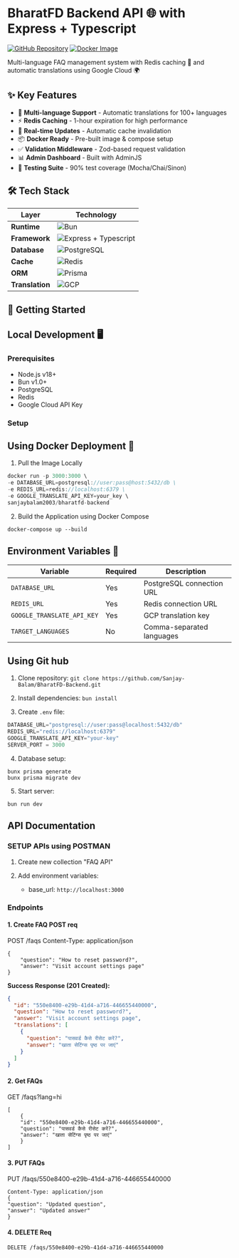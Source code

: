 # BharatFD Backend API 🌐 with Express + Typescript

[![GitHub Repository](https://img.shields.io/badge/🚀_GitHub-Repository-2ea44f?style=for-the-badge)](https://github.com/Sanjay-Balam/BharatFD-Backend)
[![Docker Image](https://img.shields.io/docker/pulls/sanjaybalam2003/bharatfd-backend?style=for-the-badge)](https://hub.docker.com/r/sanjaybalam2003/bharatfd-backend/tags)

Multi-language FAQ management system with Redis caching 🌟 and automatic translations using Google Cloud 🌍


## ✨ Key Features
- 🚀 **Multi-language Support** - Automatic translations for 100+ languages
- ⚡ **Redis Caching** - 1-hour expiration for high performance
- 🔄 **Real-time Updates** - Automatic cache invalidation
- 📦 **Docker Ready** - Pre-built image & compose setup
- ✅ **Validation Middleware** - Zod-based request validation
- 📊 **Admin Dashboard** - Built with AdminJS
- 🧪 **Testing Suite** - 90% test coverage (Mocha/Chai/Sinon)

## 🛠 Tech Stack
| Layer               | Technology                          |
|---------------------|-------------------------------------|
| **Runtime**         | ![Bun](https://img.shields.io/badge/Bun-🧭-black) |
| **Framework**       | ![Express + Typescript](https://img.shields.io/badge/Express-🚀-lightgrey) |
| **Database**        | ![PostgreSQL](https://img.shields.io/badge/PostgreSQL-🐘-blue) |
| **Cache**           | ![Redis](https://img.shields.io/badge/Redis-🧠-red) |
| **ORM**             | ![Prisma](https://img.shields.io/badge/Prisma-💎-2D3748) |
| **Translation**     | ![GCP](https://img.shields.io/badge/Google_Cloud-☁️-4285F4) |

## 🚀 Getting Started
## Local Development 🖥️

### Prerequisites
- Node.js v18+
- Bun v1.0+
- PostgreSQL
- Redis
- Google Cloud API Key

### Setup

## Using Docker Deployment 🐳

1. Pull the Image Locally
```js
docker run -p 3000:3000 \
-e DATABASE_URL=postgresql://user:pass@host:5432/db \
-e REDIS_URL=redis://localhost:6379 \
-e GOOGLE_TRANSLATE_API_KEY=your_key \
sanjaybalam2003/bharatfd-backend
```

2. Build the Application using Docker Compose

``` 
docker-compose up --build
```


## Environment Variables 🔧

| Variable                 | Required | Description                |
|-------------------------|----------|----------------------------|
| `DATABASE_URL`          | Yes      | PostgreSQL connection URL |
| `REDIS_URL`             | Yes      | Redis connection URL       |
| `GOOGLE_TRANSLATE_API_KEY` | Yes   | GCP translation key       |
| `TARGET_LANGUAGES`      | No       | Comma-separated languages  |




## Using Git hub

1. Clone repository: ```git clone https://github.com/Sanjay-Balam/BharatFD-Backend.git```

2. Install dependencies: ```bun install```

3. Create `.env` file:

```js
DATABASE_URL="postgresql://user:pass@localhost:5432/db"
REDIS_URL="redis://localhost:6379"
GOOGLE_TRANSLATE_API_KEY="your-key"
SERVER_PORT = 3000
```

4. Database setup:
```
bunx prisma generate
bunx prisma migrate dev
```


5. Start server:

```
bun run dev
```
## API Documentation


### SETUP APIs using POSTMAN

1. Create new collection "FAQ API"

2. Add environment variables:
    - base_url: `http://localhost:3000`


### Endpoints

#### 1. Create FAQ POST req

POST /faqs
Content-Type: application/json
```
{
    "question": "How to reset password?",
    "answer": "Visit account settings page"
}
```


**Success Response (201 Created):**
```json
{
  "id": "550e8400-e29b-41d4-a716-446655440000",
  "question": "How to reset password?",
  "answer": "Visit account settings page",
  "translations": [
    {
      "question": "पासवर्ड कैसे रीसेट करें?",
      "answer": "खाता सेटिंग्स पृष्ठ पर जाएं"
    }
  ]
}
```

#### 2. Get FAQs

GET /faqs?lang=hi

```
[
    {
    "id": "550e8400-e29b-41d4-a716-446655440000",
    "question": "पासवर्ड कैसे रीसेट करें?",
    "answer": "खाता सेटिंग्स पृष्ठ पर जाएं"
    }
]
```

#### 3. PUT FAQs

PUT /faqs/550e8400-e29b-41d4-a716-446655440000

```
Content-Type: application/json
{
"question": "Updated question",
"answer": "Updated answer"
}
```

#### 4. DELETE Req

```
DELETE /faqs/550e8400-e29b-41d4-a716-446655440000
```



